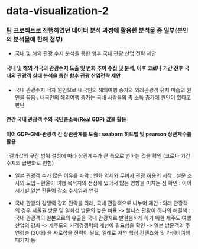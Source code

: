 # data-visualization-2

### 팀 프로젝트로 진행하였던 데이터 분석 과정에 활용한 분석물 중 일부(본인의 분석물에 한해 첨부)
- 국내 및 해외 관광 수지 분석을 통한 향후 국내 관광 산업 전략 제안

#### 국내 및 해외 각국의 관광수지 도출 및 변화 추이 수집 및 분석, 이후 코로나 기간 전후 국내외 관광객 실태 분석을 통한 향후 관광 산업전략 제안

- 국내 관광수지 적자 원인으로 내국인의 해외여행 증가와 외래관광객 유치 미흡의 원인을 꼽음
: 내국인의 해외여행 증가는 국내 사람들의 총 소득 증가에 원인이 있다고 판단
#### 연간 국내 관광객 수와 국민총소득(Real GDP) 값을 활용
#### 이어 GDP-GNI-관광객 간 상관관계를 도출 : seaborn 히트맵 및 pearson 상관계수를 활용
: 결과값의 구간 범위 설정에 따라 상관계수가 큰 폭으로 변하는 것을 확인 (코로나 기간 수치의 급변화로 인함)

- 일본 관광객 수가 많은 이유를 파악
: 엔화 약세와 무비자 관광 허용의 시작
: 설문 조사의 도입 - 환율이 여행 목적지의 선정에 있어서 많은 영향을 미치는 점 확인
: 이어 시기별 일본 환율이 감소 추세임과 연결

- 국내 관광의 경쟁력 강화 전략을 외래, 국내 관광객으로 나누어 제안
: 외래 관광객의 경우 서울권 방문 및 일회성 방문의 높은 비율 -> 웰니스 관광이 하나의 해결책
: 국내 관광객의 일본으로의 유출을 국내 관광지로 발걸음하게 하기 위한 제주도 여행 산업의 강화
-> 제주도의 가격경쟁력의 개선이 필요함을 확인
-> 일본 방문객의 주 연령층 (20대) 을 사로잡을 전략이 필요, 일례로 자연 핵심 컨텐츠화 및 가심비여행 패키지 등
